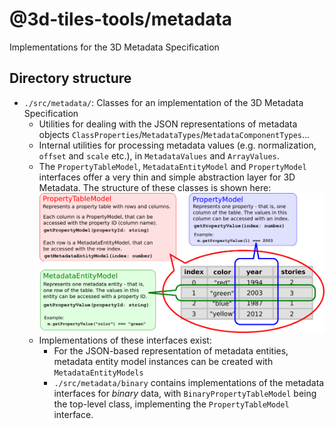 # @3d-tiles-tools/metadata

Implementations for the 3D Metadata Specification

## Directory structure

- `./src/metadata/`: Classes for an implementation of the 3D Metadata Specification
  - Utilities for dealing with the JSON representations of metadata objects `ClassProperties`/`MetadataTypes`/`MetadataComponentTypes`...
  - Internal utilities for processing metadata values (e.g. normalization, `offset` and `scale` etc.), in `MetadataValues` and `ArrayValues`.
  - The `PropertyTableModel`, `MetadataEntityModel` and `PropertyModel` interfaces offer a very thin and simple abstraction layer for 3D Metadata. The structure of these classes is shown here:
  ![PropertyTable](../../figures/PropertyTable.png)
  - Implementations of these interfaces exist:
    - For the JSON-based representation of metadata entities, metadata entity model instances can be created with `MetadataEntityModels`
    - `./src/metadata/binary` contains implementations of the metadata interfaces for _binary_ data, with `BinaryPropertyTableModel` being the top-level class, implementing the `PropertyTableModel` interface.
